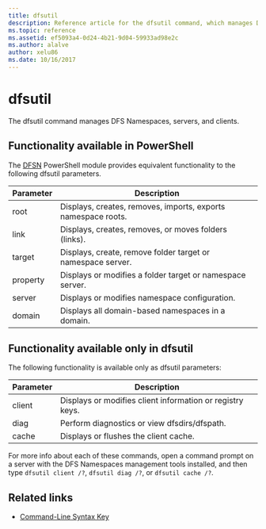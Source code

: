 ```yaml
---
title: dfsutil
description: Reference article for the dfsutil command, which manages DFS Namespaces, servers and clients.
ms.topic: reference
ms.assetid: ef5093a4-0d24-4b21-9d04-59933ad98e2c
ms.author: alalve
author: xelu86
ms.date: 10/16/2017
---
```


# dfsutil



The dfsutil command manages DFS Namespaces, servers, and clients.

## Functionality available in PowerShell

The [DFSN](/powershell/module/dfsn/) PowerShell module provides equivalent functionality to the following dfsutil parameters.

| Parameter | Description |
| --------- | ----------- |
| root | Displays, creates, removes, imports, exports namespace roots. |
| link | Displays, creates, removes, or moves folders (links). |
| target | Displays, create, remove folder target or namespace server. |
| property | Displays or modifies a folder target or namespace server. |
| server | Displays or modifies namespace configuration. |
| domain | Displays all domain-based namespaces in a domain. |

## Functionality available only in dfsutil

The following functionality is available only as dfsutil parameters:

| Parameter | Description |
| --------- | ----------- |
| client | Displays or modifies client information or registry keys. |
| diag | Perform diagnostics or view dfsdirs/dfspath. |
| cache | Displays or flushes the client cache. |

For more info about each of these commands, open a command prompt on a server with the DFS Namespaces management tools installed, and then type `dfsutil client /?`, `dfsutil diag /?`, or `dfsutil cache /?`.

## Related links

- [Command-Line Syntax Key](command-line-syntax-key.md)

